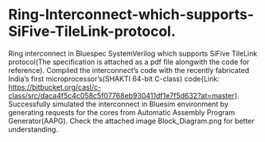 # Ring-Interconnect-which-supports-SiFive-TileLink-protocol.

Ring interconnect in Bluespec SystemVerilog which supports SiFive TileLink protocol(The specification is attached as a pdf file alongwith the code for reference). Compiled the interconnect’s code with the recently fabricated India’s first microprocessor’s(SHAKTI 64-bit C-class) code{Link: https://bitbucket.org/casl/c-class/src/daca4f5c4c058c5f07768eb930411df1e7f5d632?at=master}. 
Successfully simulated the interconnect in Bluesim environment by generating requests for the cores from Automatic Assembly Program Generator(AAPG). 
Check the attached image Block_Diagram.png for better understanding.
